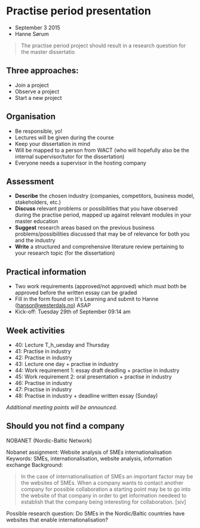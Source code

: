 # Practise period presentation

- September 3 2015
- Hanne Sørum

> The practise period project should result in a research question for the master dissertatio

## Three approaches:

- Join a project
- Observe a project
- Start a new project

## Organisation

- Be responsible, yo!
- Lectures will be given during the course
- Keep your dissertation in mind
- Will be mapped to a person from WACT (who will hopefully also be the internal supervisor/tutor for the dissertation)
- Everyone needs a supervisor in the hosting company

## Assessment

- __Describe__ the chosen industry (companies, competitors, business model, stakeholders, etc.)
- __Discuss__ relevant problems or possibilities that you have observed during the practise period, mapped up against relevant modules in your master education
- __Suggest__ research areas based on the previous business problems/possibilities discussed that may be of relevance for both you and the industry
- __Write__ a structured and comprehensive literature review pertaining to your research topic (for the dissertation)

## Practical information

- Two work requirements (approved/not approved) which must both be approved before the written essay can be graded
- Fill in the form found on It's Learning and submit to Hanne (hansor@westerdals.no) ASAP
- Kick-off: Tuesday 29th of September 09:14 am

## Week activities

- 40: Lecture T_h_uesday and Thursday
- 41: Practise in industry
- 42: Practise in industry
- 43: Lecture one day + practise in industry
- 44: Work requirement 1: essay draft deadling + practise in industry
- 45: Work requirement 2: oral presentation + practise in industry
- 46: Practise in industry
- 47: Practise in industry
- 48: Practise in industry + deadline written essay (Sunday)

_Additional meeting points will be announced._


## Should you not find a company

NOBANET (Nordic-Baltic Network)

Nobanet assignment: Website analysis of SMEs internationalisation
Keywords: SMEs, internationalisation, website analysis, information exchange
Background:
> In the case of internationalisation of SMEs an important factor may be the websites of SMEs. When a company wants to contact another company for possible collaboration a starting point may be to go into the website of that company in order to get information needeed to establish that the company being interesting for collaboration. [siv]

Possible research question: Do SMEs in the Nordic/Baltic countries have websites that enable internationalisation?


